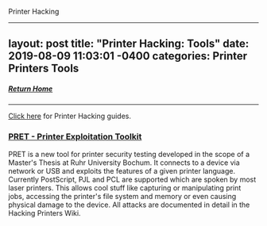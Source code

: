 Printer Hacking

---
layout: post
title:  "Printer Hacking: Tools"
date:   2019-08-09 11:03:01 -0400
categories: Printer Printers Tools
---
##### [Return Home](https://thegetch.github.io/penetration/testing/resources/2020/07/24/Home/)

---

[Click here](https://thegetch.github.io/PenetrationTestingResources/PrinterHacking) for Printer Hacking guides.

### [PRET - Printer Exploitation Toolkit](https://github.com/RUB-NDS/PRET)

PRET is a new tool for printer security testing developed in the scope of a Master's Thesis at Ruhr University Bochum. It connects to a device via network or USB and exploits the features of a given printer language. Currently PostScript, PJL and PCL are supported which are spoken by most laser printers. This allows cool stuff like capturing or manipulating print jobs, accessing the printer's file system and memory or even causing physical damage to the device. All attacks are documented in detail in the Hacking Printers Wiki.
